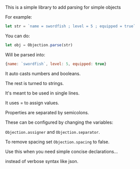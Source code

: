 This is a simple library to add parsing for simple objects

For example:

```js
let str = `name = swordfish ; level = 5 ; equipped = true`
```

You can do:

```js
let obj = Objection.parse(str)
```

Will be parsed into:

```js
{name: `swordfish`, level: 5, equipped: true}
```

It auto casts numbers and booleans.

The rest is turned to strings.

It's meant to be used in single lines.

It uses = to assign values.

Properties are separated by semicolons.

These can be configured by changing the variables:

`Objection.assigner` and `Objection.separator`.

To remove spacing set `Objection.spacing` to false.

Use this when you need simple concise declarations...

instead of verbose syntax like json.